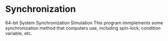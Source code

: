 # Synchronization
64-bit System Synchronization Simulation
This program immplements some synchronization method that computers use, including spin-lock, condition variable, etc.
